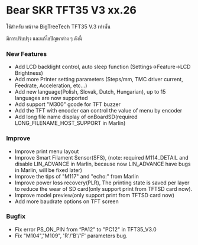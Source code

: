 # Bear SKR TFT35 V3 xx.26

ใช้สำหรับ หน้าจอ BigTreeTech TFT35 V.3 เท่านั้น

มีการปรับปรุง และแก้ไขปัญหาต่าง ๆ ดังนี้

### New Features

* Add LCD backlight control, auto sleep function (Settings->Feature->LCD Brightness)
* Add more Printer setting parameters (Steps/mm, TMC driver current, Feedrate, Acceleration, etc...)
* Add new language(Polish, Slovak, Dutch, Hungarian), up to 15 languages are now supported
* Add support "M300" gcode for TFT buzzer
* Add the TFT with encoder can control the value of menu by encoder
* Add long file name display of onBoardSD(required LONG_FILENAME_HOST_SUPPORT in Marlin)

### Improve

* Improve print menu layout
* Improve Smart Filament Sensor(SFS), (note: required M114_DETAIL and disable LIN_ADVANCE in Marlin, because now LIN_ADVANCE have bugs in Marlin, will be fixed later)
* Improve the tips of "M117" and "echo:" from Marlin
* Improve power loss recovery(PLR), The printing state is saved per layer to reduce the wear of SD card(only support print from TFTSD card now).
* Improve model preview(only support print from TFTSD card now)
* Add more baudrate options on TFT screen

### Bugfix

* Fix error PS_ON_PIN from “PA12” to "PC12" in TFT35_V3.0
* Fix "M104","M109", 'R'/'B'/'F' parameters bug.

